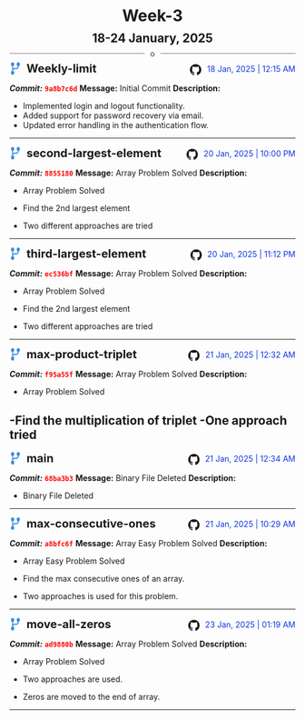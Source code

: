 <h1 style="text-align:center; margin-bottom:10px">Week-3</h1>
<h2 style="text-align:center; margin:0px">18-24 January, 2025</h2>
<div style="display: flex; align-items: center; justify-content: center;">
  <hr style="flex: 1; background-color: gray;" />
  <span style="padding: 0 10px;font-weight:bold; color:gray">o</span>
  <hr style="flex: 1; background-color: gray;" />
</div>

<div style="display: flex; justify-content: space-between; align-items:end;">
  <div style="display:flex">
      <img src="../assets/branch.svg" alt="GitHub Logo"  style="width:20px; margin:0 10px 0 0">
      <h3 style="margin: 0; padding:0; font-weight: bold; font-size:20px;">Weekly-limit</h3>
  </div>
  <div style="display:flex">
      <img src="../assets/github.svg" alt="GitHub Logo"  style="width:20px">
      <span style="color:rgb(16, 54, 226); text-align: right; margin:0 0 0 10px; padding:0px;">18 Jan, 2025 | 12:15 AM</span>
  </div>
</div>

**_Commit:_** <code style="color: red; font-weight: bold;">9a8b7c6d</code>
**Message:** Initial Commit
**Description:**
- Implemented login and logout functionality.
- Added support for password recovery via email.
- Updated error handling in the authentication flow.
---
<div style="display: flex; justify-content: space-between; align-items:end;">
  <div style="display:flex">
      <img src="../assets/branch.svg" alt="GitHub Logo"  style="width:20px; margin:0 10px 0 0">
      <h3 style="margin: 0; padding:0; font-weight: bold; font-size:20px;">second-largest-element</h3>
  </div>
  <div style="display:flex">
  <img src="../assets/github.svg" alt="GitHub Logo" style="width:20px">
    <span style="color:rgb(16, 54, 226); text-align: right; margin:0 0 0 10px; padding:0px;">20 Jan, 2025 | 10:00 PM</span>
  </div>
</div>

**_Commit:_** <code style="color: red; font-weight: bold;">8855180</code>
**Message:** Array Problem Solved
**Description:**
- Array Problem Solved

- Find the 2nd largest element
- Two different approaches are tried
---
<div style="display: flex; justify-content: space-between; align-items:end;">
  <div style="display:flex">
      <img src="../assets/branch.svg" alt="GitHub Logo"  style="width:20px; margin:0 10px 0 0">
      <h3 style="margin: 0; padding:0; font-weight: bold; font-size:20px;">third-largest-element</h3>
  </div>
  <div style="display:flex">
  <img src="../assets/github.svg" alt="GitHub Logo" style="width:20px">
    <span style="color:rgb(16, 54, 226); text-align: right; margin:0 0 0 10px; padding:0px;">20 Jan, 2025 | 11:12 PM</span>
  </div>
</div>

**_Commit:_** <code style="color: red; font-weight: bold;">ec536bf</code>
**Message:** Array Problem Solved
**Description:**
- Array Problem Solved

- Find the 2nd largest element
- Two different approaches are tried
---
<div style="display: flex; justify-content: space-between; align-items:end;">
  <div style="display:flex">
      <img src="../assets/branch.svg" alt="GitHub Logo"  style="width:20px; margin:0 10px 0 0">
      <h3 style="margin: 0; padding:0; font-weight: bold; font-size:20px;">max-product-triplet</h3>
  </div>
  <div style="display:flex">
  <img src="../assets/github.svg" alt="GitHub Logo" style="width:20px">
    <span style="color:rgb(16, 54, 226); text-align: right; margin:0 0 0 10px; padding:0px;">21 Jan, 2025 | 12:32 AM</span>
  </div>
</div>

**_Commit:_** <code style="color: red; font-weight: bold;">f95a55f</code>
**Message:** Array Problem Solved
**Description:**
- Array Problem Solved

-Find the multiplication of triplet
-One approach tried
---
<div style="display: flex; justify-content: space-between; align-items:end;">
  <div style="display:flex">
      <img src="../assets/branch.svg" alt="GitHub Logo"  style="width:20px; margin:0 10px 0 0">
      <h3 style="margin: 0; padding:0; font-weight: bold; font-size:20px;">main</h3>
  </div>
  <div style="display:flex">
  <img src="../assets/github.svg" alt="GitHub Logo" style="width:20px">
    <span style="color:rgb(16, 54, 226); text-align: right; margin:0 0 0 10px; padding:0px;">21 Jan, 2025 | 12:34 AM</span>
  </div>
</div>

**_Commit:_** <code style="color: red; font-weight: bold;">68ba3b3</code>
**Message:** Binary File Deleted
**Description:**
- Binary File Deleted
---
<div style="display: flex; justify-content: space-between; align-items:end;">
  <div style="display:flex">
      <img src="../assets/branch.svg" alt="GitHub Logo"  style="width:20px; margin:0 10px 0 0">
      <h3 style="margin: 0; padding:0; font-weight: bold; font-size:20px;">max-consecutive-ones</h3>
  </div>
  <div style="display:flex">
  <img src="../assets/github.svg" alt="GitHub Logo" style="width:20px">
    <span style="color:rgb(16, 54, 226); text-align: right; margin:0 0 0 10px; padding:0px;">21 Jan, 2025 | 10:29 AM</span>
  </div>
</div>

**_Commit:_** <code style="color: red; font-weight: bold;">a8bfc6f</code>
**Message:** Array Easy Problem Solved
**Description:**
- Array Easy Problem Solved

- Find the max consecutive ones of an array.
- Two approaches is used for this problem.
---
<div style="display: flex; justify-content: space-between; align-items:end;">
  <div style="display:flex">
      <img src="../assets/branch.svg" alt="GitHub Logo"  style="width:20px; margin:0 10px 0 0">
      <h3 style="margin: 0; padding:0; font-weight: bold; font-size:20px;">move-all-zeros</h3>
  </div>
  <div style="display:flex">
  <img src="../assets/github.svg" alt="GitHub Logo" style="width:20px">
    <span style="color:rgb(16, 54, 226); text-align: right; margin:0 0 0 10px; padding:0px;">23 Jan, 2025 | 01:19 AM</span>
  </div>
</div>

**_Commit:_** <code style="color: red; font-weight: bold;">ad9880b</code>
**Message:** Array Problem Solved
**Description:**
- Array Problem Solved

- Two approaches are used.
- Zeros are moved to the end of array.
---
